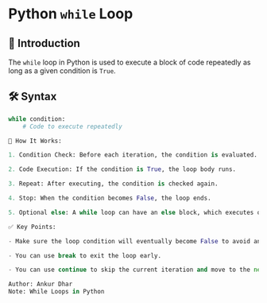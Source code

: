 # Python `while` Loop

## 📌 Introduction
The `while` loop in Python is used to execute a block of code repeatedly as long as a given condition is `True`.

## 🛠 Syntax
```python
while condition:
    # Code to execute repeatedly

📖 How It Works:

1. Condition Check: Before each iteration, the condition is evaluated.

2. Code Execution: If the condition is True, the loop body runs.

3. Repeat: After executing, the condition is checked again.

4. Stop: When the condition becomes False, the loop ends.

5. Optional else: A while loop can have an else block, which executes once when the loop ends naturally (without break).

✅ Key Points:

- Make sure the loop condition will eventually become False to avoid an infinite loop.

- You can use break to exit the loop early.

- You can use continue to skip the current iteration and move to the next.

Author: Ankur Dhar
Note: While Loops in Python